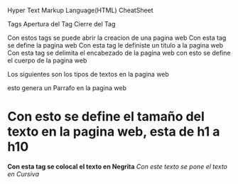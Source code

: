 Hyper Text Markup Language(HTML) CheatSheet

Tags
<xxx> Apertura del Tag
</xxx> Cierre del Tag

<HTML>
        Con estos tags se puede abrir la creacion de una pagina web
</HTML>
Con esta tag se define la pagina web


<title>
        Mi Pagina Web
</title>
Con esta tag le definiste un titulo a la pagina web 


<head>
        Con esta tag se delimita el encabezado de la pagina web
</head>        


<body>
        con esto se define el cuerpo de la pagina web
</body>


Los siguientes son los tipos de textos en la pagina web
<p>esto genera un Parrafo en la pagina web</p>
<h1>Con esto se define el tamaño del texto en la pagina web, esta de h1 a h10</h1>
<b>Con esta tag se colocal el texto en Negrita</b>
<i>Con este texto se pone el texto en Cursiva</i>
